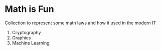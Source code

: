 # Math is Fun

Collection to represent some math laws and how it used in the modern IT

1. Cryptography
1. Graphics
1. Machine Learning
